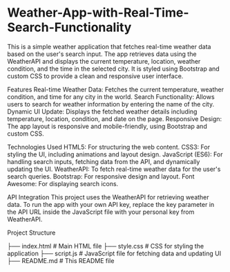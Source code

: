 # Weather-App-with-Real-Time-Search-Functionality

This is a simple weather application that fetches real-time weather data based on the user's search input. The app retrieves data using the WeatherAPI and displays the current temperature, location, weather condition, and the time in the selected city. It is styled using Bootstrap and custom CSS to provide a clean and responsive user interface.

Features
Real-time Weather Data: Fetches the current temperature, weather condition, and time for any city in the world.
Search Functionality: Allows users to search for weather information by entering the name of the city.
Dynamic UI Update: Displays the fetched weather details including temperature, location, condition, and date on the page.
Responsive Design: The app layout is responsive and mobile-friendly, using Bootstrap and custom CSS.

Technologies Used
HTML5: For structuring the web content.
CSS3: For styling the UI, including animations and layout design.
JavaScript (ES6): For handling search inputs, fetching data from the API, and dynamically updating the UI.
WeatherAPI: To fetch real-time weather data for the user's search queries.
Bootstrap: For responsive design and layout.
Font Awesome: For displaying search icons.

API Integration
This project uses the WeatherAPI for retrieving weather data. To run the app with your own API key, replace the key parameter in the API URL inside the JavaScript file with your personal key from WeatherAPI.

Project Structure

├── index.html           # Main HTML file
├── style.css            # CSS for styling the application
├── script.js            # JavaScript file for fetching data and updating UI
├── README.md            # This README file
